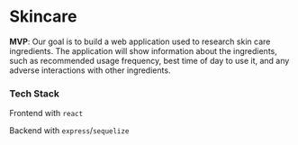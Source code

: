 # Skincare

**MVP**: Our goal is to build a web application used to research skin care ingredients. The application will show information about the ingredients, such as recommended usage frequency, best time of day to use it, and any adverse interactions with other ingredients.


### Tech Stack 

Frontend with `react`

Backend with `express`/`sequelize` 
